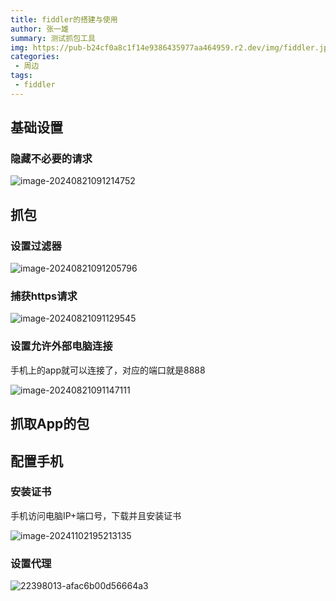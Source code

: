 ```yaml
---
title: fiddler的搭建与使用
author: 张一雄
summary: 测试抓包工具
img: https://pub-b24cf0a8c1f14e9386435977aa464959.r2.dev/img/fiddler.jpg
categories:
 - 周边
tags:
 - fiddler
---
```


## 基础设置

### 隐藏不必要的请求

![image-20240821091214752](https://pub-b24cf0a8c1f14e9386435977aa464959.r2.dev/img/image-20240821091214752.png)

## 抓包

### 设置过滤器

![image-20240821091205796](https://pub-b24cf0a8c1f14e9386435977aa464959.r2.dev/img/image-20240821091205796.png)

### 捕获https请求

![image-20240821091129545](https://pub-b24cf0a8c1f14e9386435977aa464959.r2.dev/img/image-20240821091129545.png)

### 设置允许外部电脑连接

手机上的app就可以连接了，对应的端口就是8888

![image-20240821091147111](https://pub-b24cf0a8c1f14e9386435977aa464959.r2.dev/img/image-20240821091147111.png)

## 抓取App的包



## 配置手机

### 安装证书

手机访问电脑IP+端口号，下载并且安装证书

![image-20241102195213135](https://pub-b24cf0a8c1f14e9386435977aa464959.r2.dev/None)

### 设置代理

![22398013-afac6b00d56664a3](https://pub-b24cf0a8c1f14e9386435977aa464959.r2.dev/None)

